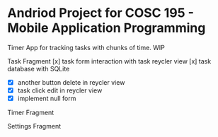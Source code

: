 # Andriod Project for COSC 195 - Mobile Application Programming

Timer App for tracking tasks with chunks of time. WIP

Task Fragment
[x] task form interaction with task reycler view 
[x] task database with SQLite
-[x] another button delete in reycler view
-[x] task click edit in reycler view
-[x] implement null form

Timer Fragment



Settings Fragment

